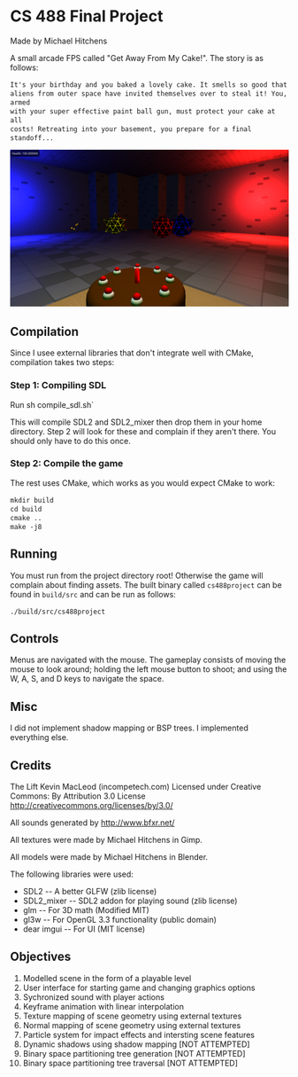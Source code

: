# CS 488 Final Project

Made by Michael Hitchens

A small arcade FPS called "Get Away From My Cake!". The story is as follows:

    It's your birthday and you baked a lovely cake. It smells so good that
    aliens from outer space have invited themselves over to steal it! You, armed
    with your super effective paint ball gun, must protect your cake at all
    costs! Retreating into your basement, you prepare for a final standoff...

![gameplay screenshot](screenshot.png)

## Compilation

Since I usee external libraries that don't integrate well with CMake,
compilation takes two steps:

### Step 1: Compiling SDL

Run
	sh compile_sdl.sh`

This will compile SDL2 and SDL2\_mixer then drop them in
your home directory. Step 2 will look for these and complain if they aren't
there. You should only have to do this once.

### Step 2: Compile the game

The rest uses CMake, which works as you would expect CMake to work:

```
mkdir build
cd build
cmake ..
make -j8
```

## Running

You must run from the project directory root! Otherwise the game will complain
about finding assets. The built binary called `cs488project` can be found in
`build/src` and can be run as follows:

```
./build/src/cs488project
```

## Controls

Menus are navigated with the mouse. The gameplay consists of moving the mouse to
look around; holding the left mouse button to shoot; and using the W, A, S, and
D keys to navigate the space.

## Misc

I did not implement shadow mapping or BSP trees. I implemented everything else.

## Credits

The Lift Kevin MacLeod (incompetech.com)
Licensed under Creative Commons: By Attribution 3.0 License
http://creativecommons.org/licenses/by/3.0/

All sounds generated by http://www.bfxr.net/

All textures were made by Michael Hitchens in Gimp.

All models were made by Michael Hitchens in Blender.

The following libraries were used:

  * SDL2 -- A better GLFW (zlib license)
  * SDL2\_mixer -- SDL2 addon for playing sound (zlib license)
  * glm -- For 3D math (Modified MIT)
  * gl3w -- For OpenGL 3.3 functionality (public domain)
  * dear imgui -- For UI (MIT license)

## Objectives

 1. Modelled scene in the form of a playable level
 2. User interface for starting game and changing graphics options
 3. Sychronized sound with player actions
 4. Keyframe animation with linear interpolation
 5. Texture mapping of scene geometry using external textures
 6. Normal mapping of scene geometry using external textures
 7. Particle system for impact effects and intersting scene features
 8. Dynamic shadows using shadow mapping [NOT ATTEMPTED]
 9. Binary space partitioning tree generation [NOT ATTEMPTED]
10. Binary space partitioning tree traversal [NOT ATTEMPTED]
